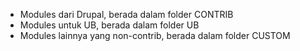 * Modules dari Drupal, berada dalam folder CONTRIB
* Modules untuk UB, berada dalam folder UB
* Modules lainnya yang non-contrib, berada dalam folder CUSTOM